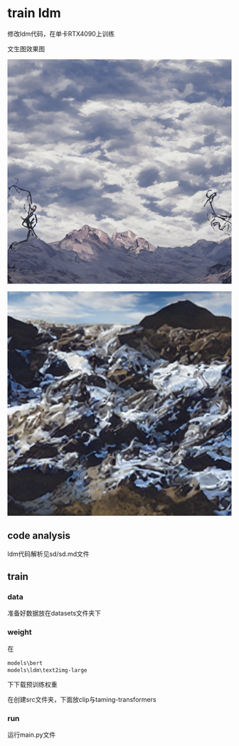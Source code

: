 # train ldm
修改ldm代码，在单卡RTX4090上训练

文生图效果图

<p align="center">
<img src=assets/samples_gs-008529_e-000010_b-000003.png />
</p>



<p align="center">
<img src=assets/samples_gs-009562_e-000011_b-000003.png />
</p>

## code analysis

ldm代码解析见sd/sd.md文件

## train

### data

准备好数据放在datasets文件夹下



### weight

在

```
models\bert
models\ldm\text2img-large
```

下下载预训练权重

在创建src文件夹，下面放clip与taming-transformers

### run

运行main.py文件
